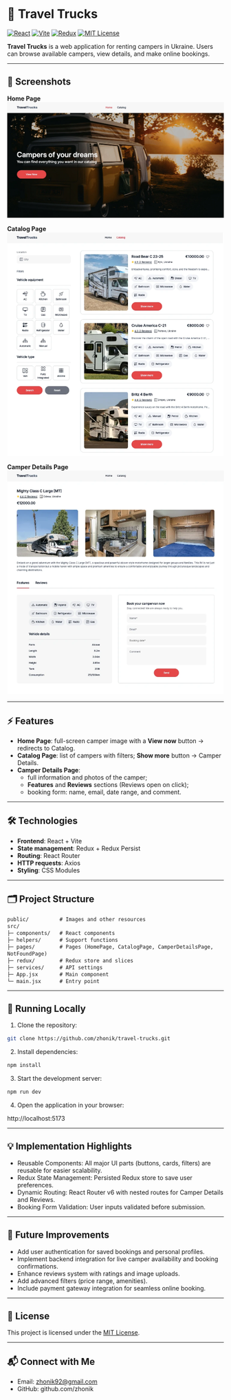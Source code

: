 # 🚐 Travel Trucks

[![React](https://img.shields.io/badge/React-61DAFB?logo=react&logoColor=white)](https://reactjs.org/)
[![Vite](https://img.shields.io/badge/Vite-646CFF?logo=vite&logoColor=white)](https://vitejs.dev/)
[![Redux](https://img.shields.io/badge/Redux-764ABC?logo=redux&logoColor=white)](https://redux.js.org/)
[![MIT License](https://img.shields.io/badge/License-MIT-green)](LICENSE)

**Travel Trucks** is a web application for renting campers in Ukraine. Users can browse available campers, view details, and make online bookings.

---

## 📸 Screenshots

**Home Page**  
![Home Page](/public/screenshots/Screenshot_HomePage.webp)

**Catalog Page**  
![Catalog Page](/public/screenshots/Screenshot_CatalogPage.webp)

**Camper Details Page**  
![Camper Details](/public/screenshots/Screenshot_CatalogDetailsPage.webp)

---

## ⚡ Features

- **Home Page**: full-screen camper image with a **View now** button → redirects to Catalog.
- **Catalog Page**: list of campers with filters; **Show more** button → Camper Details.
- **Camper Details Page**:
  - full information and photos of the camper;
  - **Features** and **Reviews** sections (Reviews open on click);
  - booking form: name, email, date range, and comment.

---

## 🛠 Technologies

- **Frontend**: React + Vite  
- **State management**: Redux + Redux Persist  
- **Routing**: React Router  
- **HTTP requests**: Axios  
- **Styling**: CSS Modules

---

## 🗂 Project Structure

```
public/          # Images and other resources
src/
├─ components/   # React components
├─ helpers/      # Support functions
├─ pages/        # Pages (HomePage, CatalogPage, CamperDetailsPage, NotFoundPage)
├─ redux/        # Redux store and slices
├─ services/     # API settings
├─ App.jsx       # Main component
└─ main.jsx      # Entry point
```

---

## 🚀 Running Locally

1. Clone the repository:

```bash
git clone https://github.com/zhonik/travel-trucks.git
```

2.	Install dependencies:

```bash
npm install
```

3.	Start the development server:

```bash
npm run dev
```

4.	Open the application in your browser:

http://localhost:5173

---

## 💡 Implementation Highlights
- Reusable Components: All major UI parts (buttons, cards, filters) are reusable for easier scalability.
- Redux State Management: Persisted Redux store to save user preferences.
- Dynamic Routing: React Router v6 with nested routes for Camper Details and Reviews.
- Booking Form Validation: User inputs validated before submission.

---
	
## 🔮 Future Improvements
- Add user authentication for saved bookings and personal profiles.
- Implement backend integration for live camper availability and booking confirmations.
- Enhance reviews system with ratings and image uploads.
- Add advanced filters (price range, amenities).
- Include payment gateway integration for seamless online booking.

---

## 📄 License

This project is licensed under the [MIT License](https://github.com/zhonik/travel-trucks/blob/main/LICENSE).

---

## 📬 Connect with Me

- Email: zhonik92@gmail.com
- GitHub: github.com/zhonik
